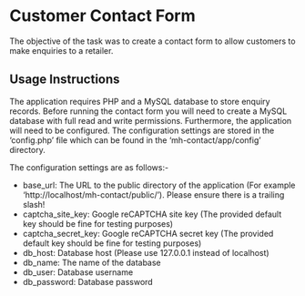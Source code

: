# Customer Contact Form
The objective of the task was to create a contact form to allow customers to make enquiries to a retailer.
## Usage Instructions
The application requires PHP and a MySQL database to store enquiry records. Before running the contact form you will need to create a MySQL database with full read and write permissions. Furthermore, the application will need to be configured. The configuration settings are stored in the ‘config.php’ file which can be found in the ‘mh-contact/app/config’ directory.

The configuration settings are as follows:-

* base_url: The URL to the public directory of the application (For example ‘http://localhost/mh-contact/public/’). Please ensure there is a trailing slash!
* captcha_site_key: Google reCAPTCHA site key (The provided default key should be fine for testing purposes)
* captcha_secret_key: Google reCAPTCHA secret key (The provided default key should be fine for testing purposes)
* db_host: Database host (Please use 127.0.0.1 instead of localhost)
* db_name: The name of the database
* db_user: Database username
* db_password: Database password
